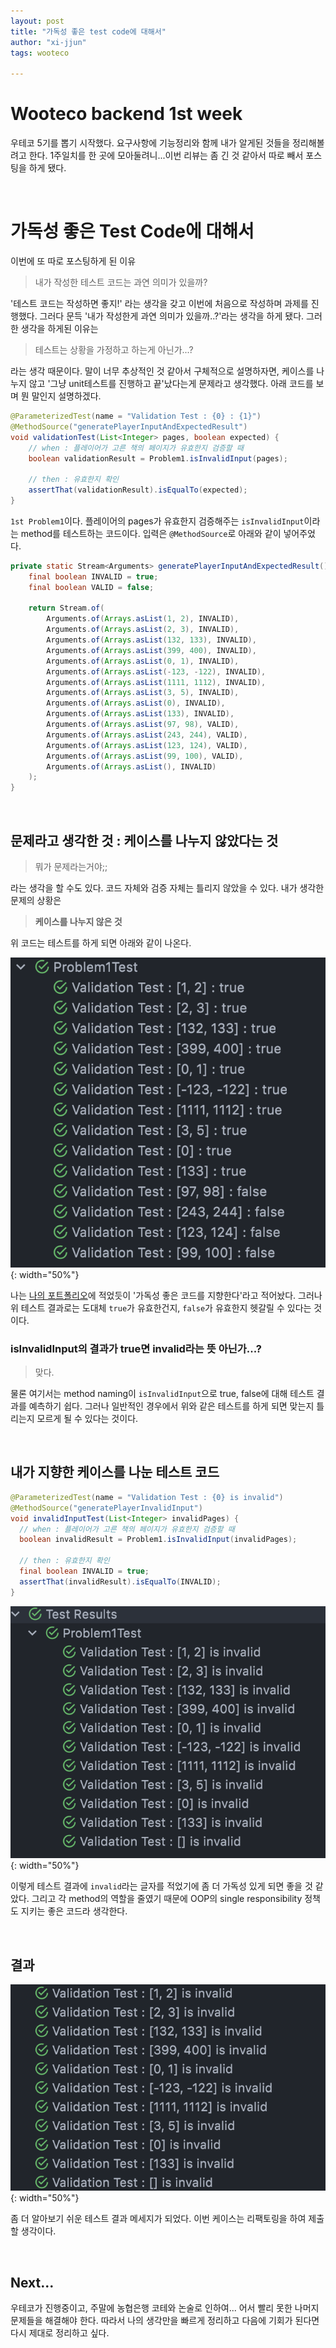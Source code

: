 ```yaml
---
layout: post
title: "가독성 좋은 test code에 대해서"
author: "xi-jjun"
tags: wooteco

---
```


# Wooteco backend 1st week

우테코 5기를 뽑기 시작했다. 요구사항에 기능정리와 함께 내가 알게된 것들을 정리해볼려고 한다. 1주일치를 한 곳에 모아둘려니...이번 리뷰는 좀 긴 것 같아서 따로 빼서 포스팅을 하게 됐다.

<br>

# 가독성 좋은 Test Code에 대해서

이번에 또 따로 포스팅하게 된 이유

> 내가 작성한 테스트 코드는 과연 의미가 있을까?

'테스트 코드는 작성하면 좋지!' 라는 생각을 갖고 이번에 처음으로 작성하며 과제를 진행했다. 그러다 문득 '내가 작성한게 과연 의미가 있을까..?'라는 생각을 하게 됐다. 그러한 생각을 하게된 이유는 

> 테스트는 상황을 가정하고 하는게 아닌가...?

라는 생각 때문이다. 말이 너무 추상적인 것 같아서 구체적으로 설명하자면, 케이스를 나누지 않고 '그냥 unit테스트를 진행하고 끝'났다는게 문제라고 생각했다. 아래 코드를 보며 뭔 말인지 설명하겠다.

```java
@ParameterizedTest(name = "Validation Test : {0} : {1}")
@MethodSource("generatePlayerInputAndExpectedResult")
void validationTest(List<Integer> pages, boolean expected) {
    // when : 플레이어가 고른 책의 페이지가 유효한지 검증할 때
    boolean validationResult = Problem1.isInvalidInput(pages);

    // then : 유효한지 확인
    assertThat(validationResult).isEqualTo(expected);
}
```

`1st Problem1`이다. 플레이어의 pages가 유효한지 검증해주는 `isInvalidInput`이라는 method를 테스트하는 코드이다. 입력은 `@MethodSource`로 아래와 같이 넣어주었다.

```java
private static Stream<Arguments> generatePlayerInputAndExpectedResult() {
    final boolean INVALID = true;
    final boolean VALID = false;

    return Stream.of(
        Arguments.of(Arrays.asList(1, 2), INVALID),
        Arguments.of(Arrays.asList(2, 3), INVALID),
        Arguments.of(Arrays.asList(132, 133), INVALID),
        Arguments.of(Arrays.asList(399, 400), INVALID),
        Arguments.of(Arrays.asList(0, 1), INVALID),
        Arguments.of(Arrays.asList(-123, -122), INVALID),
        Arguments.of(Arrays.asList(1111, 1112), INVALID),
        Arguments.of(Arrays.asList(3, 5), INVALID),
        Arguments.of(Arrays.asList(0), INVALID),
        Arguments.of(Arrays.asList(133), INVALID),
        Arguments.of(Arrays.asList(97, 98), VALID),
        Arguments.of(Arrays.asList(243, 244), VALID),
        Arguments.of(Arrays.asList(123, 124), VALID),
        Arguments.of(Arrays.asList(99, 100), VALID),
        Arguments.of(Arrays.asList(), INVALID)
    );
}
```

<br>

## 문제라고 생각한 것 : 케이스를 나누지 않았다는 것

> 뭐가 문제라는거야;; 

라는 생각을 할 수도 있다. 코드 자체와 검증 자체는 틀리지 않았을 수 있다. 내가 생각한 문제의 상황은

> **케이스를 나누지 않은 것**

위 코드는 테스트를 하게 되면 아래와 같이 나온다.

![wooteco5_firstweek6](https://github.com/xi-jjun/xi-jjun.github.io/blob/master/_posts/wooteco/img/wooteco5_firstweek6.png?raw=True){: width="50%"}

나는 [나의 포트폴리오](https://www.notion.so/e582a7eea8ff4b24a8ba1e21c9d3f8cd)에 적었듯이 '가독성 좋은 코드를 지향한다'라고 적어놨다. 그러나 위 테스트 결과로는 도대체 `true`가 유효한건지, `false`가 유효한지 헷갈릴 수 있다는 것이다. 

### isInvalidInput의 결과가 true면 invalid라는 뜻 아닌가...?

>맞다.

물론 여기서는 method naming이 `isInvalidInput`으로 true, false에 대해 테스트 결과를 예측하기 쉽다. 그러나 일반적인 경우에서 위와 같은 테스트를 하게 되면 맞는지 틀리는지 모르게 될 수 있다는 것이다.

<br>

## 내가 지향한 케이스를 나눈 테스트 코드

```java
@ParameterizedTest(name = "Validation Test : {0} is invalid")
@MethodSource("generatePlayerInvalidInput")
void invalidInputTest(List<Integer> invalidPages) {
  // when : 플레이어가 고른 책의 페이지가 유효한지 검증할 때
  boolean invalidResult = Problem1.isInvalidInput(invalidPages);

  // then : 유효한지 확인
  final boolean INVALID = true;
  assertThat(invalidResult).isEqualTo(INVALID);
}
```

![wooteco5_firstweek7](https://github.com/xi-jjun/xi-jjun.github.io/blob/master/_posts/wooteco/img/wooteco5_firstweek7.png?raw=True){: width="50%"}

이렇게 테스트 결과에 `invalid`라는 글자를 적었기에 좀 더 가독성 있게 되면 좋을 것 같았다. 그리고 각 method의 역할을 줄였기 때문에 OOP의 single responsibility 정책도 지키는 좋은 코드라 생각한다.

<br>

## 결과

![wooteco5_firstweek8](https://github.com/xi-jjun/xi-jjun.github.io/blob/master/_posts/wooteco/img/wooteco5_firstweek8.png?raw=True){: width="50%"}

좀 더 알아보기 쉬운 테스트 결과 메세지가 되었다. 이번 케이스는 리팩토링을 하여 제출할 생각이다.

<br>

## Next...

우테코가 진행중이고, 주말에 농협은행 코테와 논술로 인하여... 어서 빨리 못한 나머지 문제들을 해결해야 한다. 따라서 나의 생각만을 빠르게 정리하고 다음에 기회가 된다면 다시 제대로 정리하고 싶다.

<br>
